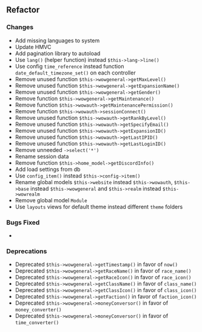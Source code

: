 ## Refactor

### Changes

- Add missing languages to system
- Update HMVC
- Add pagination library to autoload
- Use ``lang()`` (helper function) instead ``$this->lang->line()``
- Use config ``time_reference`` instead function ``date_default_timezone_set()`` on each controller
- Remove unused function ``$this->wowgeneral->getMaxLevel()``
- Remove unused function ``$this->wowgeneral->getExpansionName()``
- Remove unused function ``$this->wowgeneral->getGender()``
- Remove function ``$this->wowgeneral->getMaintenance()``
- Remove function ``$this->wowauth->getMaintenancePermission()``
- Remove function ``$this->wowauth->sessionConnect()``
- Remove unused function ``$this->wowauth->getRankByLevel()``
- Remove unused function ``$this->wowauth->getSpecifyEmail()``
- Remove unused function ``$this->wowauth->getExpansionID()``
- Remove unused function ``$this->wowauth->getLastIPID()``
- Remove unused function ``$this->wowauth->getLastLoginID()``
- Remove unneeded ``->select('*')``
- Rename session data
- Remove function ``$this->home_model->getDiscordInfo()``
- Add load settings from db
- Use ``config_item()`` instead ``$this->config->item()``
- Rename global models ``$this->website`` instead ``$this->wowauth``, ``$this->base`` instead ``$this->wowgeneral`` and ``$this->realm`` instead ``$this->wowrealm``
- Remove global model ``Module``
- Use ``layouts`` views for default theme instead different ``theme`` folders

### Bugs Fixed

- 

### Deprecations

- Deprecated ``$this->wowgeneral->getTimestamp()`` in favor of ``now()``
- Deprecated ``$this->wowgeneral->getRaceName()`` in favor of ``race_name()``
- Deprecated ``$this->wowgeneral->getRaceIcon()`` in favor of ``race_icon()``
- Deprecated ``$this->wowgeneral->getClassName()`` in favor of ``class_name()``
- Deprecated ``$this->wowgeneral->getClassIcon()`` in favor of ``class_icon()``
- Deprecated ``$this->wowgeneral->getFaction()`` in favor of ``faction_icon()``
- Deprecated ``$this->wowgeneral->moneyConversor()`` in favor of ``money_converter()``
- Deprecated ``$this->wowgeneral->moneyConversor()`` in favor of ``time_converter()``